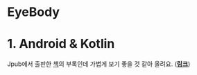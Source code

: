 EyeBody
==========

# 1. Android & Kotlin
Jpub에서 출판한 [책](https://github.com/Jpub/Androidstudio3)의 부록인데 가볍게 보기 좋을 것 같아 올려요. (**[링크](https://github.com/Jpub/Androidstudio3/blob/master/%ED%95%B5%EC%8B%AC%EB%A7%8C%EA%B3%A8%EB%9D%BC%EB%B0%B0%EC%9A%B0%EB%8A%94%EC%95%88%EB%93%9C%EB%A1%9C%EC%9D%B4%EB%93%9C%EC%8A%A4%ED%8A%9C%EB%94%94%EC%98%A43%26%ED%94%84%EB%A1%9C%EA%B7%B8%EB%9E%98%EB%B0%8D_%EB%B3%84%EC%B1%85%EB%B6%80%EB%A1%9D_%EB%B0%B0%ED%8F%AC%EC%9A%A9.pdf)**)
